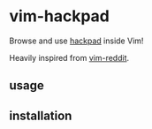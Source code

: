 # vim-hackpad

Browse and use [hackpad](http://hackpad.com) inside Vim!

Heavily inspired from [vim-reddit](https://github.com/joshhartigan/vim-reddit).

## usage

## installation
